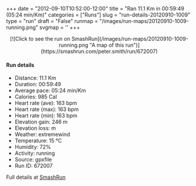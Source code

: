 +++
date = "2012-09-10T10:52:00-12:00"
title = "Ran 11.1 Km in 00:59:49 (05:24 min/Km)"
categories = ["Runs"]
slug = "run-details-20120910-1009"
type = "run"
draft = "False"
runmap = "/images/run-maps/20120910-1009-running.png"
svgmap = '<polyline points="0 56, 2 60, 2 60, 6 58, 12 51, 16 49, 18 49, 19 48, 24 50, 27 47, 28 46, 28 45, 32 45, 40 45, 42 45, 45 46, 57 55, 60 56, 61 56, 63 56, 71 56, 79 54, 83 52, 89 53, 92 54, 97 52, 100 49, 98 44, 97 41, 98 44, 100 49, 97 52, 92 54, 89 52, 83 51, 79 54, 73 55, 68 56, 62 57, 58 56, 55 54, 47 48, 45 46, 41 45, 29 45, 28 45, 27 47, 24 50, 19 48, 15 49, 12 52, 11 52, 7 56">'
+++



<!--more-->

<center>
[![Click to see the run on SmashRun](/images/run-maps/20120910-1009-running.png "A map of this run")](https://smashrun.com/peter.smith/run/672007)
</center>

#### Run details

* Distance: 11.1 Km
* Duration: 00:59:49
* Average pace: 05:24 min/Km
* Calories: 985 Cal
* Heart rate (ave): 163 bpm
* Heart rate (max): 163 bpm
* Heart rate (min): 163 bpm
* Elevation gain: 246 m
* Elevation loss:  m
* Weather: extremewind
* Temperature: 15 &deg;C
* Humidity: 72%
* Activity: running
* Source: gpxfile
* Run ID: 672007

Full details at [SmashRun](https://smashrun.com/peter.smith/run/672007)